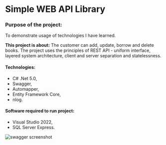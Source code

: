 # Simple WEB API Library

### Purpose of the project:
To demonstrate usage of technologies I have learned.

**This project is about:**
The customer can add, update, borrow and delete books.
The project uses the principles of REST API - uniform interface, layered system architecture, client and server separation and statelessness.

#### Technologies:
- C# .Net 5.0,
- Swagger,
- Automapper,
- Entity Framework Core,
- nlog.

#### Software required to run project:
- Visual Studio 2022,
- SQL Server Express.

![swagger screenshot](https://github.com/KatarzynaDowzenko/simple-web-api-library/blob/main/README/project%20function%20view.png)